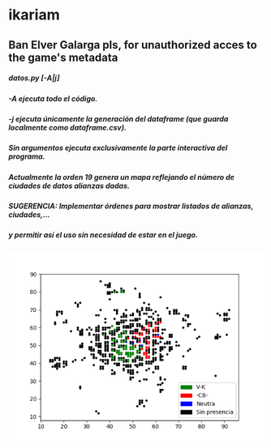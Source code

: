 # ikariam

## Ban Elver Galarga pls, for unauthorized acces to the game's metadata

##### datos.py [-A|j]
#####  -A ejecuta todo el código.
#####  -j ejecuta únicamente la generación del dataframe (que guarda localmente como dataframe.csv).
#####  Sin argumentos ejecuta exclusivamente la parte interactiva del programa.

##### Actualmente la orden 19 genera un mapa reflejando el número de ciudades de datos alianzas dadas.

##### SUGERENCIA: Implementar órdenes para mostrar listados de alianzas, ciudades,...
##### y permitir así el uso sin necesidad de estar en el juego.

![alt text](map.png "Map")
